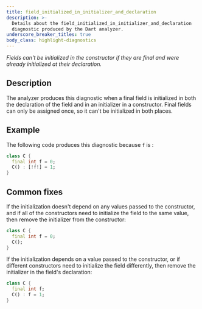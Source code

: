 ```yaml
---
title: field_initialized_in_initializer_and_declaration
description: >-
  Details about the field_initialized_in_initializer_and_declaration
  diagnostic produced by the Dart analyzer.
underscore_breaker_titles: true
body_class: highlight-diagnostics
---
```


_Fields can't be initialized in the constructor if they are final and were
already initialized at their declaration._

## Description

The analyzer produces this diagnostic when a final field is initialized in
both the declaration of the field and in an initializer in a constructor.
Final fields can only be assigned once, so it can't be initialized in both
places.

## Example

The following code produces this diagnostic because `f` is :

```dart
class C {
  final int f = 0;
  C() : [!f!] = 1;
}
```

## Common fixes

If the initialization doesn't depend on any values passed to the
constructor, and if all of the constructors need to initialize the field to
the same value, then remove the initializer from the constructor:

```dart
class C {
  final int f = 0;
  C();
}
```

If the initialization depends on a value passed to the constructor, or if
different constructors need to initialize the field differently, then
remove the initializer in the field's declaration:

```dart
class C {
  final int f;
  C() : f = 1;
}
```
